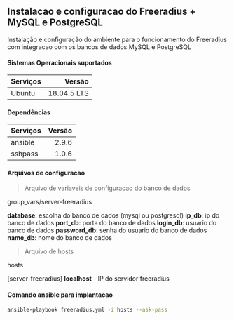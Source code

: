 ## Instalacao e configuracao do Freeradius + MySQL e PostgreSQL

Instalação e configuração do ambiente para o funcionamento do Freeradius com integracao com os bancos de dados MySQL e PostgreSQL

#### Sistemas Operacionais suportados

| Serviços   | Versão |
| :------    | ------:|
| Ubuntu     | 18.04.5 LTS   |

#### Dependências

| Serviços   | Versão |
| :------    | ------:|
| ansible     | 2.9.6  |
| sshpass | 1.0.6   |

#### Arquivos de configuracao

> Arquivo de variaveis de configuracao do banco de dados

group_vars/server-freeradius

**database**: escolha do banco de dados (mysql ou postgresql)
**ip_db**: ip do banco de dados
**port_db**: porta do banco de dados
**login_db**: usuario do banco de dados
**password_db**: senha do usuario do banco de dados
**name_db**: nome do banco de dados

> Arquivo de hosts

hosts

[server-freeradius]
**localhost** - IP do servidor freeradius

#### Comando ansible para implantacao

```bash
ansible-playbook freeradius.yml -i hosts --ask-pass
```




